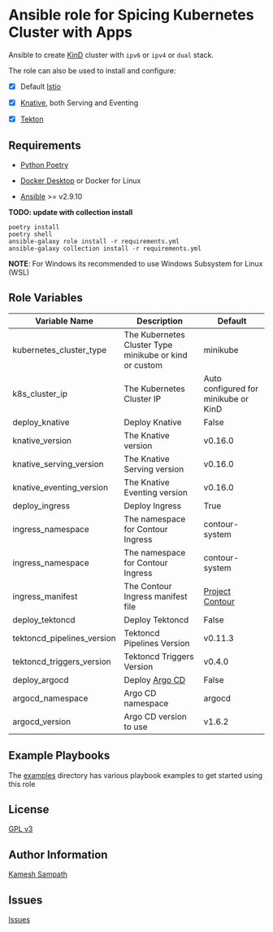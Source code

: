 # Ansible role for Spicing Kubernetes Cluster with Apps

Ansible to create [KinD](https://kind.sigs.k8s.io) cluster with `ipv6` or `ipv4` or `dual` stack.

The role can also be used to install and configure:

- [x] Default [Istio](https://istio.io)

- [x] [Knative](https://knative.dev), both Serving and Eventing

- [x] [Tekton](https://tekton.dev)

## Requirements

- [Python Poetry](https://python-poetry.org/)

- [Docker Desktop](https://www.docker.com/products/docker-desktop) or Docker for Linux

- [Ansible](https://ansible.com) >= v2.9.10

__TODO: update with collection install__

```shell
poetry install
poetry shell
ansible-galaxy role install -r requirements.yml
ansible-galaxy collection install -r requirements.yml
```

__NOTE__: For Windows its recommended to use Windows Subsystem for Linux (WSL)

## Role Variables

| Variable Name| Description | Default |
|--|--|--|
| kubernetes_cluster_type | The Kubernetes Cluster Type minikube or kind or custom | minikube |
| k8s_cluster_ip | The Kubernetes Cluster IP | Auto configured for minikube or KinD |
| deploy_knative | Deploy Knative | False |
| knative_version | The Knative version | v0.16.0 |
| knative_serving_version | The Knative Serving version | v0.16.0 |
| knative_eventing_version | The Knative Eventing version | v0.16.0 |
| deploy_ingress | Deploy Ingress | True |
| ingress_namespace | The namespace for Contour Ingress | contour-system |
| ingress_namespace | The namespace for Contour Ingress | contour-system |
| ingress_manifest  | The Contour Ingress manifest file  | [Project Contour](https://projectcontour.io/quickstart/contour.yaml) |
| deploy_tektoncd | Deploy Tektoncd | False |
| tektoncd_pipelines_version | Tektoncd Pipelines Version | v0.11.3 |
| tektoncd_triggers_version | Tektoncd Triggers Version | v0.4.0 |
| deploy_argocd | Deploy [Argo CD](https://argoproj.github.io/) | False |
| argocd_namespace | Argo CD namespace | argocd |
| argocd_version | Argo CD version to use | v1.6.2 |

## Example Playbooks

The [examples](https://github.com/kameshsampath/kameshsampath.kubernetes_spices/tree/master/examples) directory has various playbook examples to get started using this role

## License

[GPL v3](https://github.com/kameshsampath/kameshsampath.kubernetes_spices/tree/master/LICENSE)

## Author Information

[Kamesh Sampath](mailto:kamesh.sampath@hotmail.com)

## Issues

[Issues](https://github.com/kameshsampath/kameshsampath.kubernetes_spices/issues)
